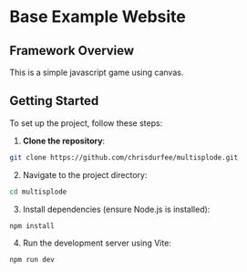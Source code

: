 # Base Example Website

## Framework Overview

This is a simple javascript game using canvas.

## Getting Started

To set up the project, follow these steps:

1. **Clone the repository**:
```bash
git clone https://github.com/chrisdurfee/multisplode.git
```

2. Navigate to the project directory:
```bash
cd multisplode
```
3. Install dependencies (ensure Node.js is installed):
```bash
npm install
```

4. Run the development server using Vite:
```bash
npm run dev
```